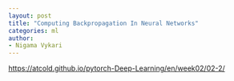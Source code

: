 ```yaml
---
layout: post
title: "Computing Backpropagation In Neural Networks"
categories: ml
author:
- Nigama Vykari 
---
```


https://atcold.github.io/pytorch-Deep-Learning/en/week02/02-2/

